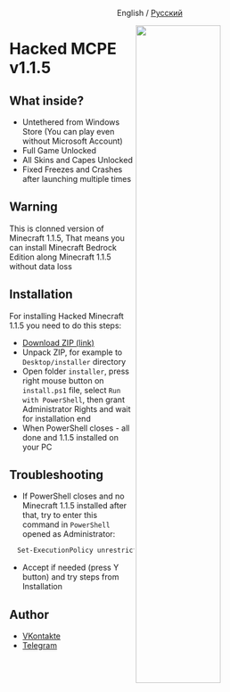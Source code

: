 <p align="center">
<a>English</a>
<h>/</h>
<a href="https://github.com/fwflunky/mcpewin10/blob/main/README.md">Русский</a>
</p>
<img src="https://i.ibb.co/2SRWrDW/p.png" width="55%" align="right" />

# Hacked MCPE v1.1.5
## What inside?

- Untethered from Windows Store (You can play even without Microsoft Account)
- Full Game Unlocked
- All Skins and Capes Unlocked
- Fixed Freezes and Crashes after launching multiple times


## Warning

This is clonned version of Minecraft 1.1.5, That means you can install Minecraft Bedrock Edition along Minecraft 1.1.5 without data loss


## Installation

For installing Hacked Minecraft 1.1.5 you need to do this steps:

- [Download ZIP (link)](https://drive.google.com/file/d/14iif-WK55UE3jUdwiP-0nbAhQpsNwBTB/view?usp=sharing)
- Unpack ZIP, for example to `Desktop/installer` directory
- Open folder `installer`, press right mouse button on `install.ps1` file, select `Run with PowerShell`, then grant Administrator Rights and wait for installation end
- When PowerShell closes - all done and 1.1.5 installed on your PC

## Troubleshooting

- If PowerShell closes and no Minecraft 1.1.5 installed after that, try to enter this command in `PowerShell` opened as Administrator:

```bash
  Set-ExecutionPolicy unrestricted
```

- Accept if needed (press Y button) and try steps from Installation

## Author

- [VKontakte](https://vk.com/vtable)
- [Telegram](https://t.me/lywulf)


